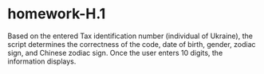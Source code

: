 # homework-H.1

Based on the entered Tax identification number (individual of Ukraine), the script determines the correctness of the code, date of birth, gender, zodiac sign, and Chinese zodiac sign. Once the user enters 10 digits, the information displays.
